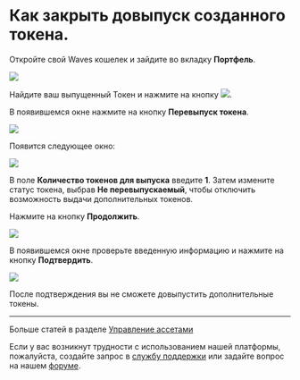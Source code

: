 # Как закрыть довыпуск созданного токена.

Откройте свой Waves кошелек и зайдите во вкладку **Портфель**.

![](/_assets/token_reissue_01.png)

Найдите ваш выпущенный Токен и нажмите на кнопку ![](/_assets/token_reissue_02.png).

В появившемся окне нажмите на кнопку **Перевыпуск токена**.

![](/_assets/token_reissue_03.png)

Появится следующее окно:

![](/_assets/token_nonreissue_04.png)

В поле **Количество токенов для выпуска** введите **1**. Затем измените статус токена, выбрав **Не перевыпускаемый**, чтобы отключить возможность выдачи дополнительных токенов.

Нажмите на кнопку **Продолжить**.

![](/_assets/token_nonreissue_05.png)

В появившемся окне проверьте введенную информацию и нажмите на кнопку **Подтвердить**.

![](/_assets/token_nonreissue_06.png)

После подтверждения вы не сможете довыпустить дополнительные токены.

___

Больше статей в разделе [Управление ассетами](/waves-client/assets-management.md)

Если у вас возникнут трудности с использованием нашей платформы, пожалуйста, создайте запрос в [службу поддержки](https://support.wavesplatform.com/) или задайте вопрос на нашем [форуме](https://forum.wavesplatform.com/).
